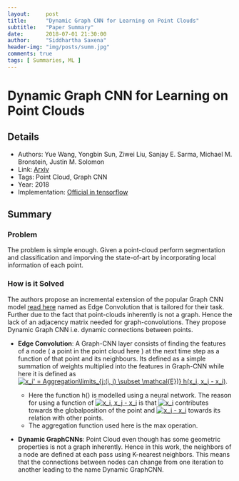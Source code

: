 ```yaml
---
layout:     post
title:      "Dynamic Graph CNN for Learning on Point Clouds"
subtitle:   "Paper Summary"
date:       2018-07-01 21:30:00
author:     "Siddhartha Saxena"
header-img: "img/posts/summ.jpg"
comments: true
tags: [ Summaries, ML ]
--- 
```


# Dynamic Graph CNN for Learning on Point Clouds

## Details

* Authors: Yue Wang, Yongbin Sun, Ziwei Liu, Sanjay E. Sarma, Michael M. Bronstein, Justin M. Solomon
* Link: [Arxiv](https://arxiv.org/pdf/1803.04189.pdf)
* Tags: Point Cloud, Graph CNN
* Year: 2018
* Implementation: [Official in tensorflow](https://github.com/WangYueFt/dgcnn)

## Summary

### Problem

The problem is simple enough. Given a point-cloud perform segmentation and classification and imporving the state-of-art by incorporating local information of each point.

### How is it Solved

The authors propose an incremental extension of the popular Graph CNN model [read here](https://tkipf.github.io/graph-convolutional-networks/) named as Edge Convolution that is tailored for their task. Further due to the fact that point-clouds inherently is not a graph. Hence the lack of an adjacency matrix needed for graph-convolutions. They propose Dynamic Graph CNN i.e. dynamic connections between points.

* **Edge Convolution**: A Graph-CNN layer consists of finding the features of a node ( a point in the point cloud here ) at the next time step as a function of that point and its neighbours. Its defined as a simple summation of weights multiplied into the features in Graph-CNN while here it is defined as <a href="https://www.codecogs.com/eqnedit.php?latex=x_i'&space;=&space;Aggregation\limits_{j:(i,&space;j)&space;\subset&space;\mathcal{E})}&space;h(x_i,&space;x_j&space;-&space;x_i)" target="_blank"><img src="https://latex.codecogs.com/gif.latex?x_i'&space;=&space;Aggregation\limits_{j:(i,&space;j)&space;\subset&space;\mathcal{E})}&space;h(x_i,&space;x_j&space;-&space;x_i)" title="x_i' = Aggregation\limits_{j:(i, j) \subset \mathcal{E})} h(x_i, x_j - x_i)" /></a>. 
    * Here the function h() is modelled using a neural network. The reason for using a function of <a href="https://www.codecogs.com/eqnedit.php?latex=x_i,&space;x_j&space;-&space;x_i" target="_blank"><img src="https://latex.codecogs.com/gif.latex?x_i,&space;x_j&space;-&space;x_i" title="x_i, x_j - x_i" /></a> is that <a href="https://www.codecogs.com/eqnedit.php?latex=x_i" target="_blank"><img src="https://latex.codecogs.com/gif.latex?x_i" title="x_i" /></a> contributes towards the globalposition of the point and <a href="https://www.codecogs.com/eqnedit.php?latex=x_j&space;-&space;x_i" target="_blank"><img src="https://latex.codecogs.com/gif.latex?x_j&space;-&space;x_i" title="x_j - x_i" /></a> towards its relation with other points.
    * The aggregation function used here is the max operation.
 
* **Dynamic GraphCNNs**: Point Cloud even though has some geometric properties is not a graph inherently. Hence in this work, the neighbors of a node are defined at each pass using K-nearest neighbors. This means that the connections between nodes can change from one iteration to another leading to the name Dynamic GraphCNN.
